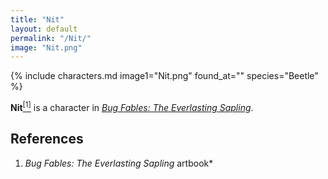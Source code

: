 ```yaml
---
title: "Nit"
layout: default
permalink: "/Nit/"
image: "Nit.png"
---
```

{% include characters.md image1="Nit.png" found_at="" species="Beetle" %}

**Nit**[<sup>[1]</sup>](#references) is a character in *[Bug Fables: The Everlasting Sapling](/Bug_Fables:_The_Everlasting_Sapling)*.

## References
1. *Bug Fables: The Everlasting Sapling* artbook*